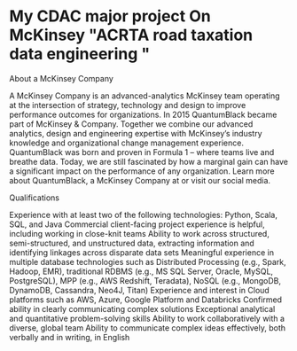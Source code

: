 # My CDAC major project On McKinsey "ACRTA road taxation data engineering "


About a McKinsey Company

A McKinsey Company is an advanced-analytics McKinsey 
team operating at the intersection of strategy, technology and design to improve performance outcomes for organizations.
In 2015 QuantumBlack became part of McKinsey & Company. Together we combine our advanced analytics, 
design and engineering expertise with McKinsey’s industry knowledge and organizational change management experience. 
QuantumBlack was born and proven in Formula 1 – where teams live and breathe data. Today, we are still fascinated by how a
marginal gain can have a significant impact on the performance of any organization. Learn more about QuantumBlack, a McKinsey 
Company at  or visit our social media.

Qualifications

Experience with at least two of the following technologies: Python, Scala, SQL, and Java
Commercial client-facing project experience is helpful, including working in close-knit teams
Ability to work across structured, semi-structured, and unstructured data, extracting information and identifying 
linkages across disparate data sets
Meaningful experience in multiple database technologies such as Distributed Processing (e.g., Spark, Hadoop, EMR), 
traditional RDBMS (e.g., MS SQL Server, Oracle, MySQL, PostgreSQL), MPP (e.g., AWS Redshift, Teradata), NoSQL (e.g., MongoDB, DynamoDB, 
Cassandra, Neo4J, Titan)
Experience and interest in Cloud platforms such as AWS, Azure, Google Platform and Databricks
Confirmed ability in clearly communicating complex solutions
Exceptional analytical and quantitative problem-solving skills 
Ability to work collaboratively with a diverse, global team
Ability to communicate complex ideas effectively, both verbally and in writing, in English
